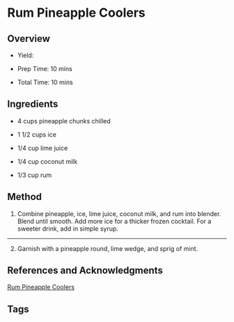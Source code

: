 # Rum Pineapple Coolers

## Overview

- Yield:

- Prep Time: 10 mins

- Total Time: 10 mins

## Ingredients

- 4 cups pineapple chunks chilled

- 1 1/2 cups ice

- 1/4 cup lime juice

- 1/4 cup coconut milk

- 1/3 cup rum


## Method

1. Combine pineapple, ice, lime juice, coconut milk, and rum into blender. Blend until smooth. Add more ice for a thicker frozen cocktail. For a sweeter drink, add in simple syrup.
---
2. Garnish with a pineapple round, lime wedge, and sprig of mint.



## References and Acknowledgments

[Rum Pineapple Coolers](http://pizzazzerie.com/recipes/summer-drink-pineapple-coolers/)

## Tags


